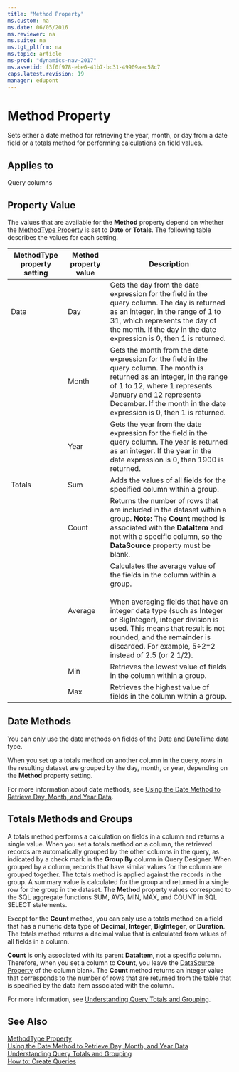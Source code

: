 ```yaml
---
title: "Method Property"
ms.custom: na
ms.date: 06/05/2016
ms.reviewer: na
ms.suite: na
ms.tgt_pltfrm: na
ms.topic: article
ms-prod: "dynamics-nav-2017"
ms.assetid: f3f0f978-ebe6-41b7-bc31-49909aec58c7
caps.latest.revision: 19
manager: edupont
---
```

# Method Property
Sets either a date method for retrieving the year, month, or day from a date field or a totals method for performing calculations on field values.  
  
## Applies to  
 Query columns  
  
## Property Value  
 The values that are available for the **Method** property depend on whether the [MethodType Property](MethodType-Property.md) is set to **Date** or **Totals**. The following table describes the values for each setting.  
  
|**MethodType** property setting|Method property value|Description|  
|-------------------------------------|---------------------------|-----------------|  
|Date|Day|Gets the day from the date expression for the field in the query column. The day is returned as an integer, in the range of 1 to 31, which represents the day of the month. If the day in the date expression is 0, then 1 is returned.|  
||Month|Gets the month from the date expression for the field in the query column. The month is returned as an integer, in the range of 1 to 12, where 1 represents January and 12 represents December. If the month in the date expression is 0, then 1 is returned.|  
||Year|Gets the year from the date expression for the field in the query column. The year is returned as an integer. If the year in the date expression is 0, then 1900 is returned.|  
|Totals|Sum|Adds the values of all fields for the specified column within a group.|  
||Count|Returns the number of rows that are included in the dataset within a group. **Note:**  The **Count** method is associated with the **DataItem** and not with a specific column, so the **DataSource** property must be blank.|  
||Average|Calculates the average value of the fields in the column within a group.<br /><br /> When averaging fields that have an integer data type \(such as Integer or BigInteger\), integer division is used. This means that result is not rounded, and the remainder is discarded. For example, 5÷2\=2 instead of 2.5 \(or 2 1\/2\).|  
||Min|Retrieves the lowest value of fields in the column within a group.|  
||Max|Retrieves the highest value of fields in the column within a group.|  
  
## Date Methods  
 You can only use the date methods on fields of the Date and DateTime data type.  
  
 When you set up a totals method on another column in the query, rows in the resulting dataset are grouped by the day, month, or year, depending on the **Method** property setting.  
  
 For more information about date methods, see [Using the Date Method to Retrieve Day, Month, and Year Data](Using-the-Date-Method-to-Retrieve-Day--Month--and-Year-Data.md).  
  
## Totals Methods and Groups  
 A totals method performs a calculation on fields in a column and returns a single value. When you set a totals method on a column, the retrieved records are automatically grouped by the other columns in the query, as indicated by a check mark in the **Group By** column in Query Designer. When grouped by a column, records that have similar values for the column are grouped together. The totals method is applied against the records in the group. A summary value is calculated for the group and returned in a single row for the group in the dataset. The **Method** property values correspond to the SQL aggregate functions SUM, AVG, MIN, MAX, and COUNT in SQL SELECT statements.  
  
 Except for the **Count** method, you can only use a totals method on a field that has a numeric data type of **Decimal**, **Integer**, **BigInteger**, or **Duration**. The totals method returns a decimal value that is calculated from values of all fields in a column.  
  
 **Count** is only associated with its parent **DataItem**, not a specific column. Therefore, when you set a column to **Count**, you leave the [DataSource Property](DataSource-Property.md) of the column blank. The **Count** method returns an integer value that corresponds to the number of rows that are returned from the table that is specified by the data item associated with the column.  
  
 For more information, see [Understanding Query Totals and Grouping](Understanding-Query-Totals-and-Grouping.md).  
  
## See Also  
 [MethodType Property](MethodType-Property.md)   
 [Using the Date Method to Retrieve Day, Month, and Year Data](Using-the-Date-Method-to-Retrieve-Day--Month--and-Year-Data.md)   
 [Understanding Query Totals and Grouping](Understanding-Query-Totals-and-Grouping.md)   
 [How to: Create Queries](How%20to:%20Create%20Queries.md)